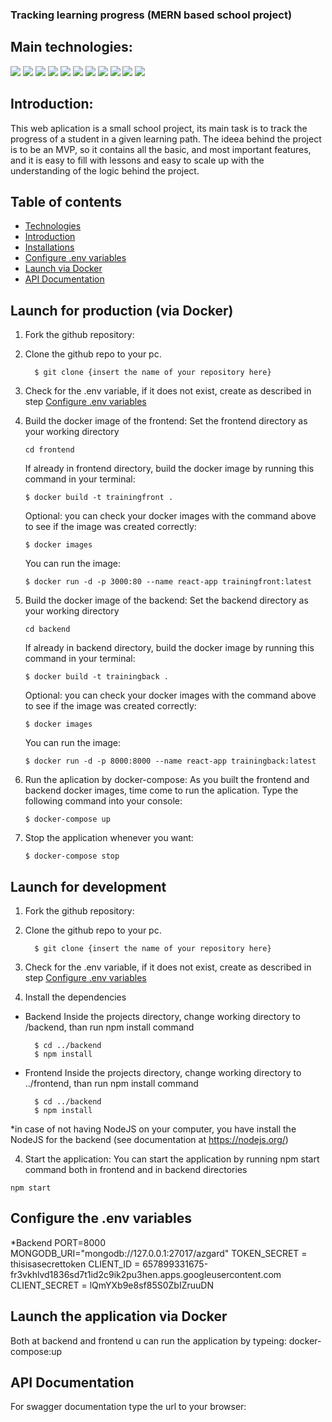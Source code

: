 ### Tracking learning progress (MERN based school project)

## Main technologies:

![](https://img.shields.io/badge/MongoDB-1.0.0-red)
![](https://img.shields.io/badge/Express%20JS-4.16.1-lightgrey)
![](https://img.shields.io/badge/React-17.0.1-blue)
![](https://img.shields.io/badge/Node%20JS-12.22.5-brightgreen)
![](https://img.shields.io/badge/Mongoose-5.13.5-%237C0A02)
![](https://img.shields.io/badge/Javascript-ES6-yellow)
![](https://img.shields.io/badge/Jest-27.0.6-yellowgreen)
![](https://img.shields.io/badge/Axios-0.21.1-purple)
![](https://img.shields.io/badge/CORS-2.8.5-lightgrey)
![](https://img.shields.io/badge/Jwt-8.5.1-purple)
![](https://img.shields.io/badge/Morgan-1.9.1-lightblue)

## Introduction:

This web aplication is a small school project, its main task is to track the progress of a student in a given learning path.
The ideea behind the project is to be an MVP, so it contains all the basic, and most important features, and it is easy to fill with lessons and easy to scale up with the understanding of the logic behind the project.

## Table of contents
* [Technologies](#technologies)
* [Introduction](#introduction)
* [Installations](#installation)
* [Configure .env variables](#Configure_the_env_variable)
* [Launch via Docker](#Launch_the_application_via_Docker)
* [API Documentation](#API_Documentation)

## Launch for production (via Docker)

1. Fork the github repository:

2. Clone the github repo to your pc.
    ```
      $ git clone {insert the name of your repository here}
    ```
3. Check for the .env variable, if it does not exist, create as described in step [Configure .env variables](#Configure_the_env_variable)

4. Build the docker image of the frontend:
    Set the frontend directory as your working directory
    ```
    cd frontend
    ```
    If already in frontend directory, build the docker image by running this command in your terminal:
    ```
    $ docker build -t trainingfront .
    ```
    Optional: you can check your docker images with the command above to see if the image was created correctly:
    ```
    $ docker images
    ```
    You can run the image:
    ```
    $ docker run -d -p 3000:80 --name react-app trainingfront:latest
    ```

5. Build the docker image of the backend:
    Set the backend directory as your working directory
    ```
    cd backend
    ```
    If already in backend directory, build the docker image by running this command in your terminal:
    ```
    $ docker build -t trainingback .
    ```
    Optional: you can check your docker images with the command above to see if the image was created correctly:
    ```
    $ docker images
    ```
    You can run the image:
    ```
    $ docker run -d -p 8000:8000 --name react-app trainingback:latest
    ```
6. Run the aplication by docker-compose:
    As you built the frontend and backend docker images, time come to run the aplication.
    Type the following command into your console:
    ```
    $ docker-compose up
    ```

7. Stop the application whenever you want:
    ```
    $ docker-compose stop
    ```

## Launch for development

1. Fork the github repository:

2. Clone the github repo to your pc.
    ```
      $ git clone {insert the name of your repository here}
    ```
3. Check for the .env variable, if it does not exist, create as described in step [Configure .env variables](#Configure_the_env_variable)

3. Install the dependencies
  * Backend
    Inside the projects directory, change working directory to /backend, than run npm install command
    ```
      $ cd ../backend
      $ npm install
    ```
  * Frontend
    Inside the projects directory, change working directory to ../frontend, than run npm install command
    ```
      $ cd ../backend
      $ npm install
    ```
   *in case of not having NodeJS on your computer, you have install the NodeJS for the backend (see documentation at https://nodejs.org/)

4. Start the application:
  You can start the application by running npm start command both in frontend and in backend directories
  ```
  npm start
  ``` 

 ## Configure the .env variables

  *Backend
  PORT=8000
    MONGODB_URI="mongodb://127.0.0.1:27017/azgard"
    TOKEN_SECRET = thisisasecrettoken
    CLIENT_ID = 657899331675-fr3vkhlvd1836sd7t1id2c9ik2pu3hen.apps.googleusercontent.com
    CLIENT_SECRET = lQmYXb9e8sf85S0ZbIZruuDN

## Launch the application via Docker

  Both at backend and frontend u can run the application by typeing: docker-compose:up

## API Documentation

  For swagger documentation type the url to your browser: